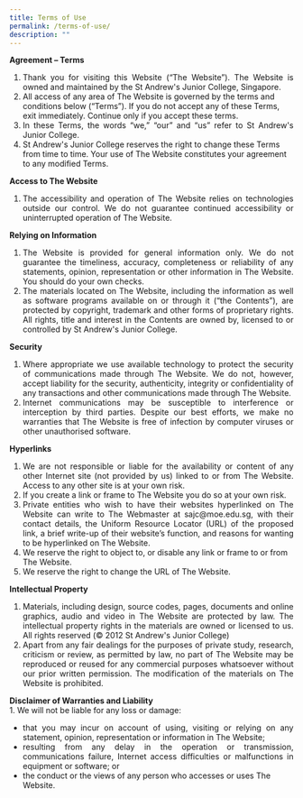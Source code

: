 ```yaml
---
title: Terms of Use
permalink: /terms-of-use/
description: ""
---
```





<p><strong>Agreement &ndash; Terms</strong></p>
<ol>
<li align="justify">Thank you for visiting this Website (&ldquo;The Website&rdquo;). The Website is owned and maintained by the St Andrew's Junior College, Singapore.</li>
<li>All access of any area of The Website is governed by the terms and conditions below (&ldquo;Terms&rdquo;). If you do not accept any of these Terms, exit immediately. Continue only if you accept these terms.</li>
<li align="justify">In these Terms, the words &ldquo;we,&rdquo; &ldquo;our&rdquo; and &ldquo;us&rdquo; refer to St Andrew's Junior College.</li>
<li>St Andrew's Junior College reserves the right to change these Terms from time to time. Your use of The Website constitutes your agreement to any modified Terms.</li>
</ol>
<p><strong>Access to The Website</strong></p>
<ol>
<li align="justify">The accessibility and operation of The Website relies on technologies outside our control. We do not guarantee continued accessibility or uninterrupted operation of The Website.</li>
</ol>
<p><strong>Relying on Information</strong></p>
<ol>
<li align="justify">The Website is provided for general information only. We do not guarantee the timeliness, accuracy, completeness or reliability of any statements, opinion, representation or other information in The Website. You should do your own checks.</li>
<li align="justify">The materials located on The Website, including the information as well as software programs available on or through it (&ldquo;the Contents&rdquo;), are protected by copyright, trademark and other forms of proprietary rights. All rights, title and interest in the Contents are owned by, licensed to or controlled by St Andrew's Junior College.</li>
</ol>
<p><strong>Security</strong></p>
<ol>
<li align="justify">Where appropriate we use available technology to protect the security of communications made through The Website. We do not, however, accept liability for the security, authenticity, integrity or confidentiality of any transactions and other communications made through The Website.</li>
<li align="justify">Internet communications may be susceptible to interference or interception by third parties. Despite our best efforts, we make no warranties that The Website is free of infection by computer viruses or other unauthorised software.</li>
</ol>
<p><strong>Hyperlinks</strong></p>
<ol>
<li align="justify">We are not responsible or liable for the availability or content of any other Internet site (not provided by us) linked to or from The Website. Access to any other site is at your own risk.</li>
<li>If you create a link or frame to The Website you do so at your own risk.</li>
<li align="justify">Private entities who wish to have their websites hyperlinked on The Website can write to The Webmaster at sajc@moe.edu.sg, with their contact details, the Uniform Resource Locator (URL) of the proposed link, a brief write-up of their website&rsquo;s function, and reasons for wanting to be hyperlinked on The Website.</li>
<li>We reserve the right to object to, or disable any link or frame to or from The Website.</li>
<li>We reserve the right to change the URL of The Website.</li>
</ol>
<p><strong>Intellectual Property</strong></p>
<ol>
<li align="justify">Materials, including design, source codes, pages, documents and online graphics, audio and video in The Website are protected by law. The intellectual property rights in the materials are owned or licensed to us. All rights reserved (&copy; 2012 St Andrew's Junior College)</li>
<li align="justify">Apart from any fair dealings for the purposes of private study, research, criticism or review, as permitted by law, no part of The Website may be reproduced or reused for any commercial purposes whatsoever without our prior written permission. The modification of the materials on The Website is prohibited.</li>
</ol>
<p><strong>Disclaimer of Warranties and Liability<br /></strong>1. We will not be liable for any loss or damage:</p>
<div>
<ul>
<li align="justify">that you may incur on account of using, visiting or relying on any statement, opinion, representation or information in The Website;</li>
<li align="justify">resulting from any delay in the operation or transmission, communications failure, Internet access difficulties or malfunctions in equipment or software; or</li>
<li>the conduct or the views of any person who accesses or uses The Website.</li>
</ul>